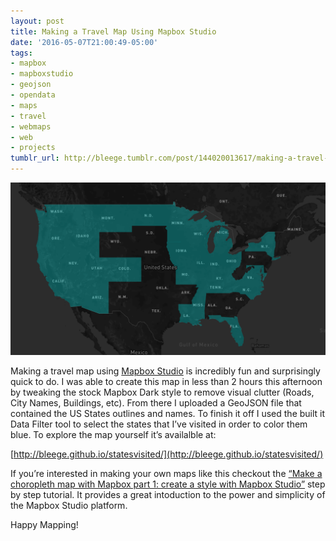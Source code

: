 ```yaml
---
layout: post
title: Making a Travel Map Using Mapbox Studio
date: '2016-05-07T21:00:49-05:00'
tags:
- mapbox
- mapboxstudio
- geojson
- opendata
- maps
- travel
- webmaps
- web
- projects
tumblr_url: http://bleege.tumblr.com/post/144020013617/making-a-travel-map-using-mapbox-studio-is
---
```


![](/tumblr_files/tumblr_o6u5ldOUv81rsjbmgo1_1280.png)

<!--excerpt.start-->
Making a travel map using [Mapbox Studio](https://www.mapbox.com/mapbox-studio/) is incredibly fun and surprisingly quick to do.  I was able to create this map in less than 2 hours this afternoon by tweaking the stock Mapbox Dark style to remove visual clutter (Roads, City Names, Buildings, etc).  From there I uploaded a GeoJSON file that contained the US States outlines and names.  To finish it off I used the built it Data Filter tool to select the states that I’ve visited in order to color them blue.  To explore the map yourself it’s availalble at:
<!--excerpt.end-->

[http://bleege.github.io/statesvisited/](http://bleege.github.io/statesvisited/)

If you’re interested in making your own maps like this checkout the [“Make a choropleth map with Mapbox part 1: create a style with Mapbox Studio”](https://www.mapbox.com/help/choropleth-studio-gl-pt-1/) step by step tutorial.  It provides a great intoduction to the power and simplicity of the Mapbox Studio platform.

Happy Mapping!
